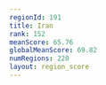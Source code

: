 ```yaml
---
regionId: 191
title: Iran
rank: 152
meanScore: 65.76
globalMeanScore: 69.82
numRegions: 220
layout: region_score
---
```

